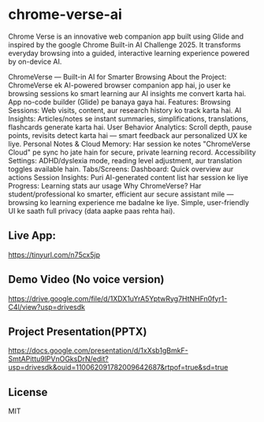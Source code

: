 # chrome-verse-ai
Chrome Verse is an innovative web companion app built using Glide and inspired by the google Chrome Built-in AI Challenge 2025. It transforms everyday browsing into a guided, interactive learning experience powered by on-device AI.

ChromeVerse — Built-in AI for Smarter Browsing
About the Project:
ChromeVerse ek AI-powered browser companion app hai, jo user ke browsing sessions ko smart learning aur AI insights me convert karta hai. App no-code builder (Glide) pe banaya gaya hai.
Features:
Browsing Sessions:
Web visits, content, aur research history ko track karta hai.
AI Insights:
Articles/notes se instant summaries, simplifications, translations, flashcards generate karta hai.
User Behavior Analytics:
Scroll depth, pause points, revisits detect karta hai — smart feedback aur personalized UX ke liye.
Personal Notes & Cloud Memory:
Har session ke notes "ChromeVerse Cloud" pe sync ho jate hain for secure, private learning record.
Accessibility Settings:
ADHD/dyslexia mode, reading level adjustment, aur translation toggles available hain.
Tabs/Screens:
Dashboard: Quick overview aur actions
Session Insights: Puri AI-generated content list har session ke liye
Progress: Learning stats aur usage
Why ChromeVerse?
Har student/professional ko smarter, efficient aur secure assistant mile — browsing ko learning experience me badalne ke liye.
Simple, user-friendly UI ke saath full privacy (data aapke paas rehta hai).
## Live App:
https://tinyurl.com/n75cx5jp
## Demo Video (No voice version)
https://drive.google.com/file/d/1XDX1uYrA5YptwRyg7HtNHFn0fyr1-C4l/view?usp=drivesdk
## Project Presentation(PPTX)
https://docs.google.com/presentation/d/1xXsb1gBmkF-SmtAPittu9lPVnOGksDrN/edit?usp=drivesdk&ouid=110062091782009642687&rtpof=true&sd=true

## License 
  MIT 
